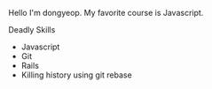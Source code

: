 Hello I'm dongyeop. My favorite course is Javascript. 

Deadly Skills
* Javascript
* Git
* Rails
* Killing history using git rebase
